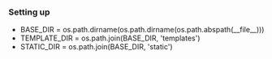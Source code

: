 <h3>Setting up</h3>
<ul>
    <li>BASE_DIR = os.path.dirname(os.path.dirname(os.path.abspath(__file__)))</li>
    <li>TEMPLATE_DIR = os.path.join(BASE_DIR, 'templates')</li>
    <li>STATIC_DIR = os.path.join(BASE_DIR, 'static')</li>
</ul>